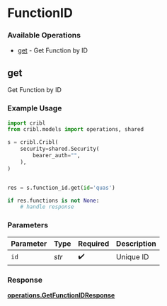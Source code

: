 # FunctionID

### Available Operations

* [get](#get) - Get Function by ID

## get

Get Function by ID

### Example Usage

```python
import cribl
from cribl.models import operations, shared

s = cribl.Cribl(
    security=shared.Security(
        bearer_auth="",
    ),
)


res = s.function_id.get(id='quas')

if res.functions is not None:
    # handle response
```

### Parameters

| Parameter          | Type               | Required           | Description        |
| ------------------ | ------------------ | ------------------ | ------------------ |
| `id`               | *str*              | :heavy_check_mark: | Unique ID          |


### Response

**[operations.GetFunctionIDResponse](../../models/operations/getfunctionidresponse.md)**

